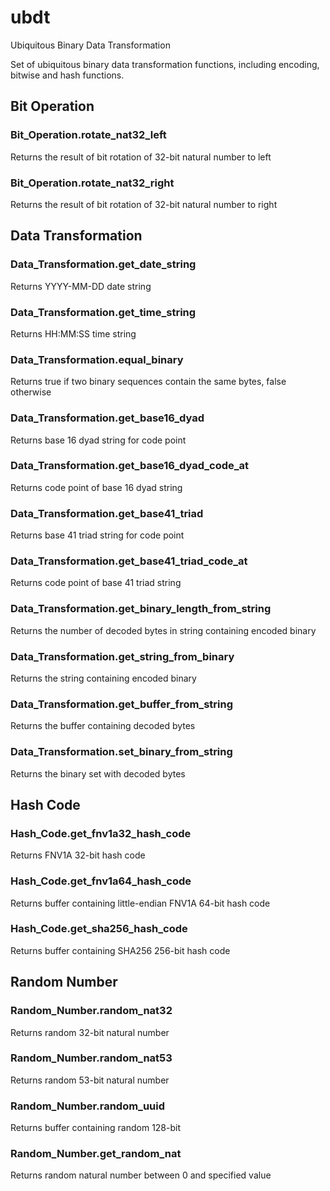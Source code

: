 # ubdt
Ubiquitous Binary Data Transformation

Set of ubiquitous binary data transformation functions, including encoding, bitwise and hash functions.


## Bit Operation

### Bit_Operation.rotate_nat32_left
Returns the result of bit rotation of 32-bit natural number to left

### Bit_Operation.rotate_nat32_right
Returns the result of bit rotation of 32-bit natural number to right


## Data Transformation

### Data_Transformation.get_date_string
Returns YYYY-MM-DD date string

### Data_Transformation.get_time_string
Returns HH:MM:SS time string

### Data_Transformation.equal_binary
Returns true if two binary sequences contain the same bytes, false otherwise

### Data_Transformation.get_base16_dyad
Returns base 16 dyad string for code point

### Data_Transformation.get_base16_dyad_code_at
Returns code point of base 16 dyad string

### Data_Transformation.get_base41_triad
Returns base 41 triad string for code point

### Data_Transformation.get_base41_triad_code_at
Returns code point of base 41 triad string

### Data_Transformation.get_binary_length_from_string
Returns the number of decoded bytes in string containing encoded binary

### Data_Transformation.get_string_from_binary
Returns the string containing encoded binary

### Data_Transformation.get_buffer_from_string
Returns the buffer containing decoded bytes

### Data_Transformation.set_binary_from_string
Returns the binary set with decoded bytes


## Hash Code

### Hash_Code.get_fnv1a32_hash_code
Returns FNV1A 32-bit hash code

### Hash_Code.get_fnv1a64_hash_code
Returns buffer containing little-endian FNV1A 64-bit hash code

### Hash_Code.get_sha256_hash_code
Returns buffer containing SHA256 256-bit hash code


## Random Number

### Random_Number.random_nat32
Returns random 32-bit natural number

### Random_Number.random_nat53
Returns random 53-bit natural number

### Random_Number.random_uuid
Returns buffer containing random 128-bit

### Random_Number.get_random_nat
Returns random natural number between 0 and specified value
